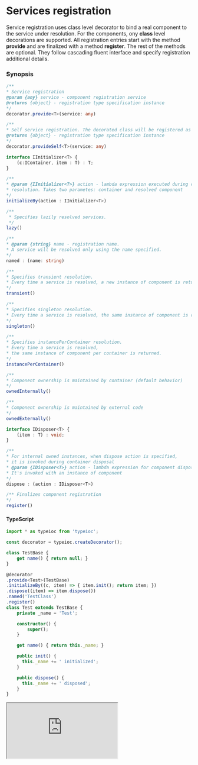 # Services registration

Service registration uses class level decorator to bind a real component to the service under resolution. For the components, ony **class** level decorations are supported. All registration entries start with the method **provide** and are finalized with a method **register**. The rest of the methods are optional. They follow cascading fluent interface and specify registration additional details.

### Synopsis

```typescript
/**
* Service registration
@param {any} service - component registration service
@returns {object} - registration type specification instance
*/
decorator.provide<T>(service: any)

/**
* Self service registration. The decorated class will be registered as self.
@returns {object} - registration type specification instance
*/
decorator.provideSelf<T>(service: any)

interface IInitializer<T> {
    (c:IContainer, item : T) : T;
}

/**
* @param {IInitializer<T>} action - lambda expression executed during component
* resolution. Takes two parametes: container and resolved component
*/
initializeBy(action : IInitializer<T>)

/**
 * Specifies lazily resolved services.
 */
lazy()

/**
* @param {string} name - registration name.
* A service will be resolved only using the name specified.
*/
named : (name: string)

/**
* Specifies transient resolution.
* Every time a service is resolved, a new instance of component is returned.
*/
transient()

/**
* Specifies singleton resolution.
* Every time a service is resolved, the same instance of component is returned.
*/
singleton()

/**
* Specifies instancePerContainer resolution.
* Every time a service is resolved,
* the same instance of component per container is returned.
*/
instancePerContainer()

/**
* Component ownership is maintained by container (default behavior)
*/
ownedInternally()

/**
* Component ownership is maintained by external code
*/
ownedExternally()

interface IDisposer<T> {
    (item : T) : void;
}

/**
* For internal owned instances, when dispose action is specified,
* it is invoked during container disposal
* @param {IDisposer<T>} action - lambda expression for component disposal.
* It's invoked with an instance of component
*/
dispose : (action : IDisposer<T>)

/** Finalizes component registration
*/
register()
```

#### TypeScript

```typescript
import * as typeioc from 'typeioc';

const decorator = typeioc.createDecorator();

class TestBase {
    get name() { return null; }
}

@decorator
.provide<Test>(TestBase)
.initializeBy((c, item) => { item.init(); return item; })
.dispose((item) => item.dispose())
.named('TestClass')
.register()
class Test extends TestBase {
    private _name = 'Test';

    constructor() {
        super();
    }

    get name() { return this._name; }

    public init() {
      this._name += ' initialized';
    }

    public dispose() {
      this._name += ' disposed';
    }
}
```

<!--sec data-title="Run example" data-id="section0" data-show=true data-collapse=true ces-->

<iframe class="example" src="https://stackblitz.com/edit/tioc-decorator-servce-ts?embed=1&file=index.ts">
</iframe>

<!--endsec-->

